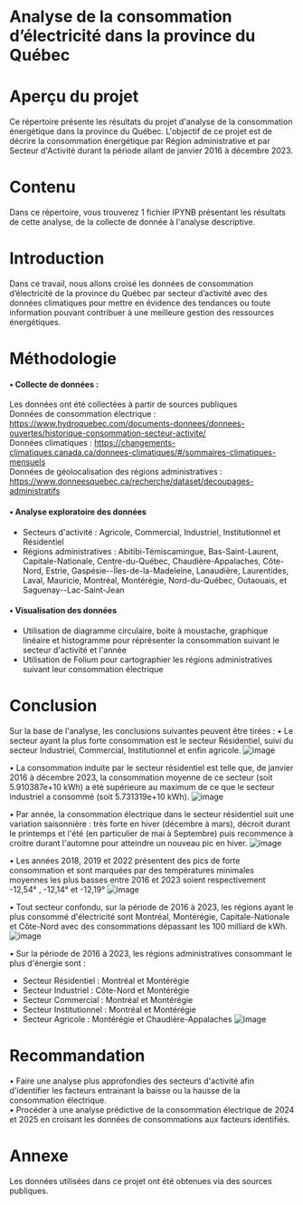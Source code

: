# Analyse de la consommation d’électricité dans la province du Québec

# Aperçu du projet
Ce répertoire présente les résultats du projet d'analyse de la consommation énergétique dans la province du Québec. 
L'objectif de ce projet est de décrire la consommation énergétique par Région administrative et par Secteur d'Activité durant la période allant de janvier 2016 à décembre 2023.
# Contenu
Dans ce répertoire, vous trouverez 1 fichier IPYNB présentant les résultats de cette analyse, de la collecte de donnée à l'analyse descriptive.
# Introduction
Dans ce travail, nous allons croisé les données de consommation d’électricité de la province du Québec par secteur d’activité avec des données climatiques pour mettre en évidence des tendances ou toute information pouvant contribuer à une meilleure gestion des ressources énergétiques.
# Méthodologie
#### • Collecte de données :
Les données ont été collectées à partir de sources publiques  
Données de consommation électrique : https://www.hydroquebec.com/documents-donnees/donnees-ouvertes/historique-consommation-secteur-activite/  
Données climatiques : https://changements-climatiques.canada.ca/donnees-climatiques/#/sommaires-climatiques-mensuels  
Données de géolocalisation des régions administratives : https://www.donneesquebec.ca/recherche/dataset/decoupages-administratifs  
#### • Analyse exploratoire des données 
- Secteurs d'activité : Agricole, Commercial, Industriel, Institutionnel et Résidentiel
- Régions administratives : Abitibi-Témiscamingue, Bas-Saint-Laurent, Capitale-Nationale, Centre-du-Québec, Chaudière-Appalaches, Côte-Nord, Estrie,
Gaspésie--Îles-de-la-Madeleine, Lanaudière, Laurentides, Laval, Mauricie, Montréal, Montérégie, Nord-du-Québec, Outaouais, et Saguenay--Lac-Saint-Jean
#### • Visualisation des données
- Utilisation de diagramme circulaire, boite à moustache, graphique linéaire et histogramme pour réprésenter la consommation suivant le secteur d'activité et l'année 
- Utilisation de Folium pour cartographier les régions administratives suivant leur consommation électrique
# Conclusion
Sur la base de l'analyse, les conclusions suivantes peuvent être tirées :
• Le secteur ayant la plus forte consommation est le secteur Résidentiel, suivi du secteur Industriel, Commercial, Institutionnel et enfin agricole.
![image](https://github.com/HouefaNatacha/Hydro-Quebec/assets/153472526/54fca11a-a580-480d-8b65-1949f36c64fd)

• La consommation induite par le secteur résidentiel est telle que, de janvier 2016 à décembre 2023, la consommation moyenne de ce secteur (soit 5.910387e+10 kWh) a été supérieure au maximum de ce que le secteur industriel a consommé (soit 5.731319e+10 kWh).
![image](https://github.com/HouefaNatacha/Hydro-Quebec/assets/153472526/90e3c2cb-1a23-4159-86ab-a4b26cbc6249)

• Par année, la consommation électrique dans le secteur résidentiel suit une variation saisonnière : très forte en hiver (décembre à mars), décroit durant le printemps et l'été (en particulier de mai à Septembre) puis recommence à croitre durant l'automne pour atteindre un nouveau pic en hiver.
![image](https://github.com/HouefaNatacha/Hydro-Quebec/assets/153472526/06e2b31c-f21b-4d7e-9190-d9cb8ca6632b)

• Les années 2018, 2019 et 2022 présentent des pics de forte consommation et sont marquées par des températures minimales moyennes les plus basses entre 2016 et 2023 soient respectivement -12,54° , -12,14° et -12,19°
![image](https://github.com/HouefaNatacha/Hydro-Quebec/assets/153472526/38134904-58a4-46d5-b30c-bb987b36e62f)

• Tout secteur confondu, sur la période de 2016 à 2023, les régions ayant le plus consommé d'électricité sont Montréal, Montérégie, Capitale-Nationale et Côte-Nord avec des consommations dépassant les 100 milliard de kWh.
![image](https://github.com/HouefaNatacha/Hydro-Quebec/assets/153472526/3e259211-cfa9-42ef-a4a7-28e17a50230d)

•  Sur la période de 2016 à 2023, les régions administratives consommant le plus d'énergie sont :
- Secteur Résidentiel : Montréal et Montérégie   
- Secteur Industriel : Côte-Nord et Montérégie  
- Secteur Commercial : Montréal et Montérégie  
- Secteur Institutionnel : Montréal et Montérégie   
- Secteur Agricole : Montérégie et Chaudière-Appalaches
![image](https://github.com/HouefaNatacha/Hydro-Quebec/assets/153472526/80a15492-4ecf-4555-bdf3-ee9b3f9d5f72)

# Recommandation 
•  Faire une analyse plus approfondies des secteurs d'activité afin d'identifier les facteurs entrainant la baisse ou la hausse de la consommation électrique.  
•  Procéder à une analyse prédictive de la consommation électrique de 2024 et 2025 en croisant les données de consommations aux facteurs identifiés.  

# Annexe
Les données utilisées dans ce projet ont été obtenues via des sources publiques.
